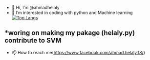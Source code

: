 - 👋 Hi, I’m @ahmadhelaly
- 👀 I’m interested in coding with python and Machine learning
[![Top Langs](https://github-readme-stats.vercel.app/api/top-langs/?username=anuraghazra&layout=compact)](https://github.com/anuraghazra/github-readme-stats)

 *woring on making my pakage (helaly.py) contribute to SVM
- 
- 📫 How to reach me(https://www.facebook.com/ahmad.helaly.18/)

<!---
ahmadhelaly/ahmadhelaly is a ✨ special ✨ repository because its `README.md` (this file) appears on your GitHub profile.
You can click the Preview link to take a look at your changes.
--->
